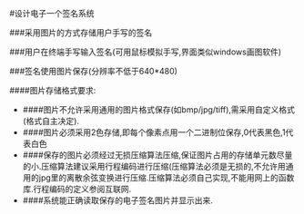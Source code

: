 
#设计电子一个签名系统




###采用图片的方式存储用户手写的签名

###用户在终端手写输入签名(可用鼠标模拟手写,界面类似windows画图软件)


###签名使用图片保存(分辨率不低于640*480)


####图片存储格式要求:

* ####图片不允许采用通用的图片格式保存(如bmp/jpg/tiff),需采用自定义格式(格式自主决定).
* ####图片必须采用2色存储,即每个像素点用一个二进制位保存,0代表黑色,1代表白色
* ####保存的图片必须经过无损压缩算法压缩,保证图片占用的存储单元数尽量的小.压缩算法建议采用行程编码进行压缩(压缩算法必须是无损的,不允许用通用的jpg里的离散余弦变换进行压缩.压缩算法必须自己实现,不能用网上的函数库.行程编码的定义参阅互联网.
* ####系统能正确读取保存的电子签名图片并显示出来.
